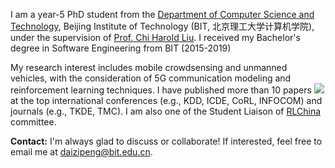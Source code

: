 I am a year-5 PhD student from the [Department of Computer Science and Technology](https://cs.bit.edu.cn/), Beijing Institute of Technology (BIT, 北京理工大学计算机学院), under the supervision of [Prof. Chi Harold Liu](https://scholar.google.com/citations?user=3IgFTEkAAAAJ).  I received my Bachelor's degree in Software Engineering from BIT (2015-2019)

My research interest includes mobile crowdsensing and unmanned vehicles, with the consideration of 5G communication modeling and reinforcement learning techniques. I have published more than 10 papers <a href='https://scholar.google.com/citations?user=e2c7Kt0AAAAJ'><img src="https://img.shields.io/endpoint?logo=Google%20Scholar&url=https%3A%2F%2Fcdn.jsdelivr.net%2Fgh%2FsuperboySB%2FsuperboySB.github.io@google-scholar-stats%2Fgs_data_shieldsio.json&labelColor=f6f6f6&color=9cf&style=flat&label=citations"></a> at the top international conferences (e.g., KDD, ICDE, CoRL, INFOCOM) and journals (e.g., TKDE, TMC). I am also one of the Student Liaison of [RLChina](http://rlchina.org/) committee.

**Contact:** I'm always glad to discuss or collaborate! If interested, feel free to email me at daizipeng@bit.edu.cn.
